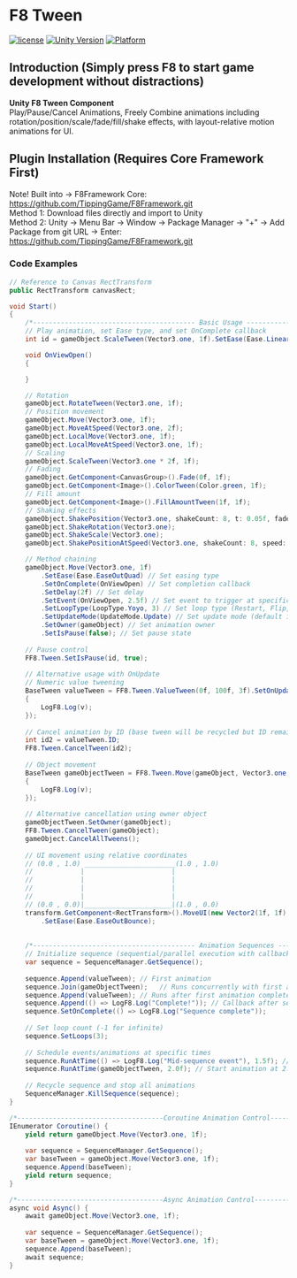 # F8 Tween

[![license](http://img.shields.io/badge/license-MIT-green.svg)](https://opensource.org/licenses/MIT)
[![Unity Version](https://img.shields.io/badge/unity-2021|2022|2023|6000-blue)](https://unity.com)
[![Platform](https://img.shields.io/badge/platform-Win%20%7C%20Android%20%7C%20iOS%20%7C%20Mac%20%7C%20Linux%20%7C%20WebGL-orange)]()

## Introduction (Simply press F8 to start game development without distractions)
**Unity F8 Tween Component**  
Play/Pause/Cancel Animations, Freely Combine animations including rotation/position/scale/fade/fill/shake effects, with layout-relative motion animations for UI.

## Plugin Installation (Requires Core Framework First)
Note! Built into → F8Framework Core: https://github.com/TippingGame/F8Framework.git  
Method 1: Download files directly and import to Unity  
Method 2: Unity → Menu Bar → Window → Package Manager → "+" → Add Package from git URL → Enter: https://github.com/TippingGame/F8Framework.git

### Code Examples
```C#
// Reference to Canvas RectTransform
public RectTransform canvasRect;

void Start()
{
    /*----------------------------------------- Basic Usage -----------------------------------------*/
    // Play animation, set Ease type, and set OnComplete callback
    int id = gameObject.ScaleTween(Vector3.one, 1f).SetEase(Ease.Linear).SetOnComplete(OnViewOpen).ID;

    void OnViewOpen()
    {

    }

    // Rotation
    gameObject.RotateTween(Vector3.one, 1f);
    // Position movement
    gameObject.Move(Vector3.one, 1f);
    gameObject.MoveAtSpeed(Vector3.one, 2f);
    gameObject.LocalMove(Vector3.one, 1f);
    gameObject.LocalMoveAtSpeed(Vector3.one, 1f);
    // Scaling
    gameObject.ScaleTween(Vector3.one * 2f, 1f);
    // Fading
    gameObject.GetComponent<CanvasGroup>().Fade(0f, 1f);
    gameObject.GetComponent<Image>().ColorTween(Color.green, 1f);
    // Fill amount
    gameObject.GetComponent<Image>().FillAmountTween(1f, 1f);
    // Shaking effects
    gameObject.ShakePosition(Vector3.one, shakeCount: 8, t: 0.05f, fadeOut: false);
    gameObject.ShakeRotation(Vector3.one);
    gameObject.ShakeScale(Vector3.one);
    gameObject.ShakePositionAtSpeed(Vector3.one, shakeCount: 8, speed: 5f, fadeOut: false);

    // Method chaining
    gameObject.Move(Vector3.one, 1f)
        .SetEase(Ease.EaseOutQuad) // Set easing type
        .SetOnComplete(OnViewOpen) // Set completion callback
        .SetDelay(2f) // Set delay
        .SetEvent(OnViewOpen, 2.5f) // Set event to trigger at specific time
        .SetLoopType(LoopType.Yoyo, 3) // Set loop type (Restart, Flip, Incremental, Yoyo) and count
        .SetUpdateMode(UpdateMode.Update) // Set update mode (default is Update)
        .SetOwner(gameObject) // Set animation owner
        .SetIsPause(false); // Set pause state
    
    // Pause control
    FF8.Tween.SetIsPause(id, true);
        
    // Alternative usage with OnUpdate
    // Numeric value tweening
    BaseTween valueTween = FF8.Tween.ValueTween(0f, 100f, 3f).SetOnUpdateFloat((float v) =>
    {
        LogF8.Log(v);
    });
    
    // Cancel animation by ID (base tween will be recycled but ID remains unique)
    int id2 = valueTween.ID;
    FF8.Tween.CancelTween(id2);
    
    // Object movement
    BaseTween gameObjectTween = FF8.Tween.Move(gameObject, Vector3.one, 3f).SetOnUpdateVector3((Vector3 v) =>
    {
        LogF8.Log(v);
    });
        
    // Alternative cancellation using owner object
    gameObjectTween.SetOwner(gameObject);
    FF8.Tween.CancelTween(gameObject);
    gameObject.CancelAllTweens();
    
    // UI movement using relative coordinates
    // (0.0 , 1.0) _______________________(1.0 , 1.0)
    //            |                      |
    //            |                      |                  
    //            |                      |
    //            |                      |
    // (0.0 , 0.0)|______________________|(1.0 , 0.0)
    transform.GetComponent<RectTransform>().MoveUI(new Vector2(1f, 1f), canvasRect, 1f)
        .SetEase(Ease.EaseOutBounce);
    
    
    /*----------------------------------------- Animation Sequences -----------------------------------------*/
    // Initialize sequence (sequential/parallel execution with callbacks)
    var sequence = SequenceManager.GetSequence();
    
    sequence.Append(valueTween); // First animation
    sequence.Join(gameObjectTween);   // Runs concurrently with first animation
    sequence.Append(valueTween); // Runs after first animation completes
    sequence.Append(() => LogF8.Log("Complete!")); // Callback after sequence
    sequence.SetOnComplete(() => LogF8.Log("Sequence complete"));
    
    // Set loop count (-1 for infinite)
    sequence.SetLoops(3);
    
    // Schedule events/animations at specific times
    sequence.RunAtTime(() => LogF8.Log("Mid-sequence event"), 1.5f); // Callback at 1.5s
    sequence.RunAtTime(gameObjectTween, 2.0f); // Start animation at 2.0s
    
    // Recycle sequence and stop all animations
    SequenceManager.KillSequence(sequence);
}

/*-------------------------------------Coroutine Animation Control-------------------------------------*/
IEnumerator Coroutine() {
    yield return gameObject.Move(Vector3.one, 1f);
    
    var sequence = SequenceManager.GetSequence();
    var baseTween = gameObject.Move(Vector3.one, 1f);
    sequence.Append(baseTween);
    yield return sequence;
}

/*-------------------------------------Async Animation Control-------------------------------------*/
async void Async() {
    await gameObject.Move(Vector3.one, 1f);
    
    var sequence = SequenceManager.GetSequence();
    var baseTween = gameObject.Move(Vector3.one, 1f);
    sequence.Append(baseTween);
    await sequence;
}
```


